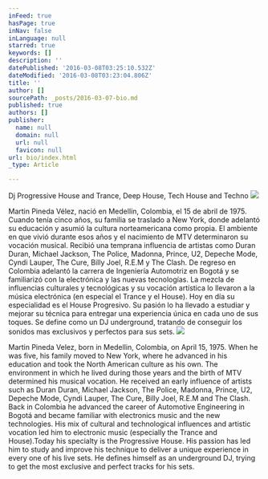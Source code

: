 ```yaml
---
inFeed: true
hasPage: true
inNav: false
inLanguage: null
starred: true
keywords: []
description: ''
datePublished: '2016-03-08T03:25:10.532Z'
dateModified: '2016-03-08T03:23:04.806Z'
title: ''
author: []
sourcePath: _posts/2016-03-07-bio.md
published: true
authors: []
publisher:
  name: null
  domain: null
  url: null
  favicon: null
url: bio/index.html
_type: Article

---
```

Dj Progressive House and Trance, Deep House, Tech House and Techno
![](https://s3-us-west-2.amazonaws.com/the-grid-img/p/d59a379fcb08aefbdc5ec35f5e4bba7719e40341.jpg)

Martin Pineda Vélez, nació en Medellín, Colombia, el 15 de abril de
1975\. Cuando tenía cinco años, su familia se traslado a New York, donde
adelantó su educación y asumió la cultura norteamericana como propia. El
ambiente en que vivió durante esos años y el nacimiento de MTV determinaron su
vocación musical. Recibió una temprana influencia de artistas como Duran Duran,
Michael Jackson, The Police, Madonna, Prince, U2, Depeche Mode, Cyndi Lauper,
The Cure, Billy Joel, R.E.M y The Clash. De regreso en Colombia adelantó la carrera de Ingeniería Automotriz en
Bogotá y se familiarizó con la electrónica y las nuevas tecnologías. La mezcla
de influencias culturales y tecnológicas y su vocación artística lo llevaron a la música electrónica (en especial
el Trance y el House). Hoy en día su especialidad es el House Progresivo. Su pasión lo ha
llevado a estudiar y mejorar su técnica para entregar una experiencia única en
cada uno de sus toques. Se define como un DJ underground, tratando de conseguir
los sonidos mas exclusivos y perfectos para sus sets.
![](https://the-grid-user-content.s3-us-west-2.amazonaws.com/73fdc40b-9847-471e-986e-8a2103cd5fd4.png)

Martin Pineda
Velez, born in Medellin, Colombia, on April 15, 1975\. When he was five, his
family moved to New York, where he advanced in his education and took the North
American culture as his own. The environment in which he lived during those
years and the birth of MTV determined his musical vocation. He received an
early influence of artists such as Duran Duran, Michael Jackson, The Police,
Madonna, Prince, U2, Depeche Mode, Cyndi Lauper, The Cure, Billy Joel, R.E.M
and The Clash. Back in
Colombia he advanced the career of Automotive Engineering in Bogotá and became
familiar with electronics music and the new technologies. His mix of cultural
and technological influences and artistic vocation led him to electronic music
(especially the Trance and House).Today his
specialty is the Progressive House. His passion has led him to study and
improve his technique to deliver a unique experience in every one of his live
sets. He defines himself as an underground DJ, trying to get the most exclusive
and perfect tracks for his sets.